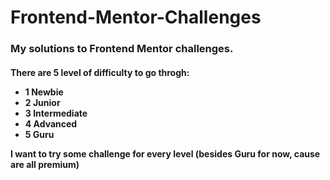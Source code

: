 # Frontend-Mentor-Challenges
<h3>My solutions to Frontend Mentor challenges.</h3>
<h4>
  There are 5 level of difficulty to go throgh:
  <ul>
  <li>1 Newbie</li>
  <li>2 Junior</li>
  <li>3 Intermediate</li>
  <li>4 Advanced</li>
  <li>5 Guru</li>
  </ul>
  I want to try some challenge for every level (besides Guru for now, cause are all premium)
</h4>
